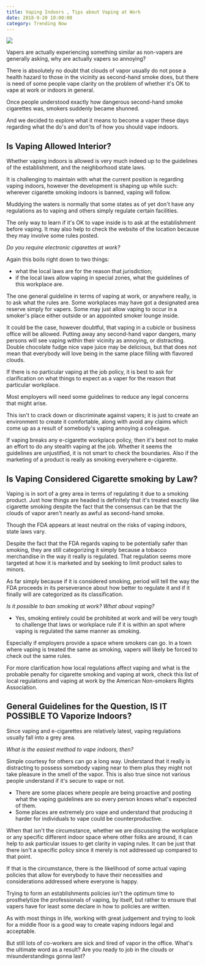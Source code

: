 ```yaml
---
title: Vaping Indoors , Tips about Vaping at Work
date: 2018-9-20 10:00:00
category: Trending Now
---
```


![](/images/7.jpg)

Vapers are actually experiencing something similar as non-vapers are generally asking, why are actually vapers so annoying?

There is absolutely no doubt that clouds of vapor usually do not pose a health hazard to those in the vicinity as second-hand smoke does, but there is need of some people vape clarity on the problem of whether it's OK to vape at work or indoors in general.

<!-- more -->

Once people understood exactly how dangerous second-hand smoke cigarettes was, smokers suddenly became shunned.

And we decided to explore what it means to become a vaper these days regarding what the do's and don'ts of how you should vape indoors.

## Is Vaping Allowed Interior?

Whether vaping indoors is allowed is very much indeed up to the guidelines of the establishment, and the neighborhood state laws.

It is challenging to maintain with what the current position is regarding vaping indoors, however the development is shaping up while such: wherever cigarette smoking indoors is banned, vaping will follow.

Muddying the waters is normally that some states as of yet don't have any regulations as to vaping and others simply regulate certain facilities.

The only way to learn if it's OK to vape inside is to ask at the establishment before vaping. It may also help to check the website of the location because they may involve some rules posted.

_Do you require electronic cigarettes at work?_

Again this boils right down to two things:

- what the local laws are for the reason that jurisdiction;
- if the local laws allow vaping in special zones, what the guidelines of this workplace are.

The one general guideline in terms of vaping at work, or anywhere really, is to ask what the rules are. Some workplaces may have got a designated area reserve simply for vapers. Some may just allow vaping to occur in a smoker's place either outside or an appointed smoker lounge inside.

It could be the case, however doubtful, that vaping in a cubicle or business office will be allowed. Putting away any second-hand vapor dangers, many persons will see vaping within their vicinity as annoying, or distracting. Double chocolate fudge nice vape juice may be delicious, but that does not mean that everybody will love being in the same place filling with flavored clouds.

If there is no particular vaping at the job policy, it is best to ask for clarification on what things to expect as a vaper for the reason that particular workplace.

Most employers will need some guidelines to reduce any legal concerns that might arise.

This isn't to crack down or discriminate against vapers; it is just to create an environment to create it comfortable, along with avoid any claims which come up as a result of somebody's vaping annoying a colleague.

If vaping breaks any e-cigarette workplace policy, then it's best not to make an effort to do any stealth vaping at the job. Whether it seems the guidelines are unjustified, it is not smart to check the boundaries. Also if the marketing of a product is really as smoking everywhere e-cigarette.

## Is Vaping Considered Cigarette smoking by Law?

Vaping is in sort of a grey area in terms of regulating it due to a smoking product. Just how things are headed is definitely that it's treated exactly like cigarette smoking despite the fact that the consensus can be that the clouds of vapor aren't nearly as awful as second-hand smoke.

Though the FDA appears at least neutral on the risks of vaping indoors, state laws vary.

Despite the fact that the FDA regards vaping to be potentially safer than smoking, they are still categorizing it simply because a tobacco merchandise in the way it really is regulated. That regulation seems more targeted at how it is marketed and by seeking to limit product sales to minors.

As far simply because if it is considered smoking, period will tell the way the FDA proceeds in its perseverance about how better to regulate it and if it finally will are categorized as its classification.

_Is it possible to ban smoking at work? What about vaping?_

- Yes, smoking entirely could be prohibited at work and will be very tough to challenge that laws or workplace rule if it is within an spot where vaping is regulated the same manner as smoking.

Especially if employers provide a space where smokers can go. In a town where vaping is treated the same as smoking, vapers will likely be forced to check out the same rules.

For more clarification how local regulations affect vaping and what is the probable penalty for cigarette smoking and vaping at work, check this list of local regulations and vaping at work by the American Non-smokers Rights Association.

## General Guidelines for the Question, IS IT POSSIBLE TO Vaporize Indoors?

Since vaping and e-cigarettes are relatively latest, vaping regulations usually fall into a grey area.

_What is the easiest method to vape indoors, then?_

Simple courtesy for others can go a long way. Understand that it really is distracting to possess somebody vaping near to them plus they might not take pleasure in the smell of the vapor. This is also true since not various people understand if it's secure to vape or not.

 - There are some places where people are being proactive and posting what the vaping guidelines are so every person knows what's expected of them.
 - Some places are extremely pro vape and understand that producing it harder for individuals to vape could be counterproductive.

When that isn't the circumstance, whether we are discussing the workplace or any specific different indoor space where other folks are around, it can help to ask particular issues to get clarity in vaping rules. It can be just that there isn't a specific policy since it merely is not addressed up compared to that point.

If that is the circumstance, there is the likelihood of some actual vaping policies that allow for everybody to have their necessities and considerations addressed where everyone is happy.

Trying to form an establishments policies isn't the optimum time to prosthelytize the professionals of vaping, by itself, but rather to ensure that vapers have for least some declare in how to policies are written.

As with most things in life, working with great judgement and trying to look for a middle floor is a good way to create vaping indoors legal and acceptable.

But still lots of co-workers are sick and tired of vapor in the office. What's the ultimate word as a result? Are you ready to job in the clouds or misunderstandings gonna last?